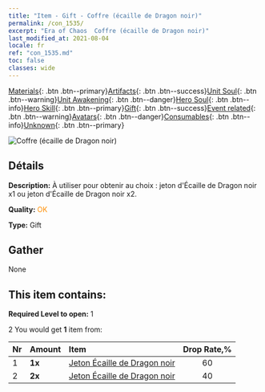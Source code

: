 ```yaml
---
title: "Item - Gift - Coffre (écaille de Dragon noir)"
permalink: /con_1535/
excerpt: "Era of Chaos  Coffre (écaille de Dragon noir)"
last_modified_at: 2021-08-04
locale: fr
ref: "con_1535.md"
toc: false
classes: wide
---
```

 [Materials](/ItemsFR/){: .btn .btn--primary}[Artifacts](/ItemsFR/Artifacts/){: .btn .btn--success}[Unit Soul](/ItemsFR/UnitSoul/){: .btn .btn--warning}[Unit Awakening](/ItemsFR/UnitAwakening/){: .btn .btn--danger}[Hero Soul](/ItemsFR/HeroSoul/){: .btn .btn--info}[Hero Skill](/ItemsFR/HeroSkill/){: .btn .btn--primary}[Gift](/ItemsFR/Gift/){: .btn .btn--success}[Event related](/ItemsFR/Events/){: .btn .btn--warning}[Avatars](/ItemsFR/Avatars/){: .btn .btn--danger}[Consumables](/ItemsFR/Consumables/){: .btn .btn--info}[Unknown](/ItemsFR/Unknown/){: .btn .btn--primary}

 ![Coffre (écaille de Dragon noir)](/images/t/i_907149.png)

## Détails
 **Description:** À utiliser pour obtenir au choix : jeton d'Écaille de Dragon noir x1 ou jeton d'Écaille de Dragon noir x2.

 **Quality:** <span style="color: #FF8C00">OK</span>

 **Type:** Gift

## Gather

  None

## This item contains:

 **Required Level to open:** 1

 2 You would get **1** item  from:

  | Nr | Amount |     Item    | Drop Rate,% |
  |:---|:-------|:------------|:---------:|
  | 1 |  **1x** | [Jeton Écaille de Dragon noir](/ItemsFR/con_993/) | 60 | 
  | 2 |  **2x** | [Jeton Écaille de Dragon noir](/ItemsFR/con_993/) | 40 | 
